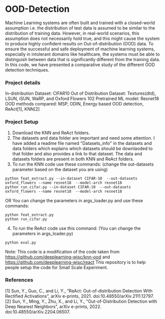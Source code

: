 # OOD-Detection

Machine Learning systems are often built and trained with a closed-world assumption i.e. the distribution of test data is assumed to be similar to the distribution of training data. However, in real-world scenarios, this assumption does not necessarily hold true, and this might cause the system to produce highly confident results on Out-of-distribution (OOD) data. To ensure the successful and safe deployment of machine learning systems, especially in intolerant domains like healthcare, the systems must be able to distinguish between data that is significantly different from the training data. In this code, we have presented a comparative study of the different OOD detection techniques.

### Project details
In-distribution Dataset: CIFAR10
Out of Distribution Dataset: Textures(dtd), LSUN, iSUN, WaRP, and Oxford Flowers 102
Pretrained ML model: Resnet18
OOD methods compared: MSP, ODIN, Energy based OOD detection, ReAct[1], KNN[2]

### Project Setup

1. Download the KNN and ReAct folders. 
2. The datasets and data folder are important and need some attention. I have added a readme file named "Datasets_info" in the datasets and data folders which explains which datasets should be downlaoded to that folder and also provides a link to that dataset. The data and datasets folders are present in both KNN and ReAct folders.
3. To run the KNN code use these commands: (change the out-datasets parameter based on the dataset you are using)
```
python feat_extract.py --in-dataset CIFAR-10  --out-datasets oxford_flowers --name resnet18  --model-arch resnet18
python run_cifar.py --in-dataset CIFAR-10  --out-datasets oxford_flowers --name resnet18  --model-arch resnet18
```
OR 
You can change the parameters in args_loader.py and use these commands:
```
python feat_extract.py
python run_cifar.py
```
4. To run the ReAct code use this command: (You can change the parameters in args_loader.py)
```
python eval.py
```


Note: This code is a modification of the code taken from https://github.com/deeplearning-wisc/knn-ood and https://github.com/deeplearning-wisc/react
This repository is to help people setup the code for Small Scale Experiment.

### References

[1] Sun, Y., Guo, C., and Li, Y., “ReAct: Out-of-distribution Detection With Rectified Activations”, arXiv e-prints, 2021. doi:10.48550/arXiv.2111.12797.\
[2] Sun, Y., Ming, Y., Zhu, X., and Li, Y., “Out-of-Distribution Detection with Deep Nearest Neighbors”, arXiv e-prints, 2022. doi:10.48550/arXiv.2204.06507.

